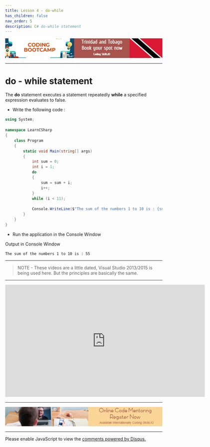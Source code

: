 ```yaml
---
title: Lesson 4 - do-while
has_children: false
nav_order: 5
description: C# do-while statement
---
```


[![ad](../img/bootcamp.jpg)](https://rclapp.com/bootcamp.html)

****

# do - while statement

The **do** statement executes a statement repeatedly **while** a specified expression evaluates to false. 

- Write the following code :

```csharp
using System;

namespace LearnCSharp
{
    class Program
    {
        static void Main(string[] args)
        { 
            int sum = 0;
            int i = 1;
            do
            {
                sum = sum + i;
                i++;
            }
            while (i < 11);

            Console.WriteLine($"The sum of the numbers 1 to 10 is : {sum}");
        }
    }
}
```

- Run the application in the Console Window

Output in Console Window
```
The sum of the numbers 1 to 10 is : 55
```

****

> NOTE - These videos are a little dated, Visual Studio 2013/2015 is being used here. But the principles are basically the same.

*****

<iframe src="https://channel9.msdn.com/Series/CSharp-Fundamentals-for-Absolute-Beginners/While-Iteration-Statement/player?format=html5" width="640" height="360" allowFullScreen frameBorder="0" title="While Iteration Statement - Microsoft Channel 9 Video"></iframe>

****

[![ad](../img/online-mentoring.jpg)](https://rclapp.com/mentors.html)

****

<div id="disqus_thread"></div>
<script>
var disqus_config = function () {
this.page.url = 'https://csharpfoundation.tutorial.rclapp.com/lessons/lesson4.html';
this.page.identifier = 'f02-04'; 
};
(function() { 
var d = document, s = d.createElement('script');
s.src = 'https://.csharpfundation.tutorial.rclapp.com/embed.js';
s.setAttribute('data-timestamp', +new Date());
(d.head || d.body).appendChild(s);
})();
</script>
<noscript>Please enable JavaScript to view the <a href="https://disqus.com/?ref_noscript">comments powered by Disqus.</a></noscript>